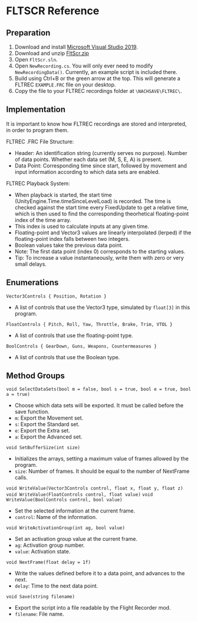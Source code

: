 # FLTSCR Reference

## Preparation

1. Download and install [Microsoft Visual Studio 2019](https://visualstudio.microsoft.com/downloads/).
2. Download and unzip [FltScr.zip](https://github.com/hpgbproductions/FltRec/blob/main/FltScr.zip)
3. Open `FltScr.sln`.
4. Open `NewRecording.cs`. You will only ever need to modify `NewRecordingData()`. Currently, an example script is included there.
5. Build using Ctrl+B or the green arrow at the top. This will generate a FLTREC `EXAMPLE.FRC` file on your desktop.
6. Copy the file to your FLTREC recordings folder at `\NACHSAVE\FLTREC\`.

## Implementation

It is important to know how FLTREC recordings are stored and interpreted, in order to program them.

FLTREC .FRC File Structure:
- Header: An identification string (currently serves no purpose). Number of data points. Whether each data set (M, S, E, A) is present.
- Data Point: Corresponding time since start, followed by movement and input information according to which data sets are enabled.

FLTREC Playback System:
- When playback is started, the start time (UnityEngine.Time.timeSinceLevelLoad) is recorded. The time is checked against the start time every FixedUpdate to get a relative time, which is then used to find the corresponding theorhetical floating-point index of the time array.
- This index is used to calculate inputs at any given time.
- Floating-point and Vector3 values are linearly interpolated (lerped) if the floating-point index falls between two integers.
- Boolean values take the previous data point.
- Note: The first data point (index 0) corresponds to the starting values.
- Tip: To increase a value instantaneously, write them with zero or very small delays.

## Enumerations

`Vector3Controls { Position, Rotation }`
- A list of controls that use the Vector3 type, simulated by `float[3]` in this program.

`FloatControls { Pitch, Roll, Yaw, Throttle, Brake, Trim, VTOL }`
- A list of controls that use the floating-point type.

`BoolControls { GearDown, Guns, Weapons, Countermeasures }`
- A list of controls that use the Boolean type.

## Method Groups

`void SelectDataSets(bool m = false, bool s = true, bool e = true, bool a = true)`
- Choose which data sets will be exported. It must be called before the save function.
- `m`: Export the Movement set.
- `s`: Export the Standard set.
- `e`: Export the Extra set.
- `a`: Export the Advanced set.

`void SetBufferSize(int size)`
- Initializes the arrays, setting a maximum value of frames allowed by the program.
- `size`: Number of frames. It should be equal to the number of NextFrame calls.

`void WriteValue(Vector3Controls control, float x, float y, float z)`
`void WriteValue(FloatControls control, float value)`
`void WriteValue(BoolControls control, bool value)`
- Set the selected information at the current frame.
- `control`: Name of the information.

`void WriteActivationGroup(int ag, bool value)`
- Set an activation group value at the current frame.
- `ag`: Activation group number.
- `value`: Activation state.

`void NextFrame(float delay = 1f)`
- Write the values defined before it to a data point, and advances to the next.
- `delay`: Time to the next data point.

`void Save(string filename)`
- Export the script into a file readable by the Flight Recorder mod.
- `filename`: File name.
